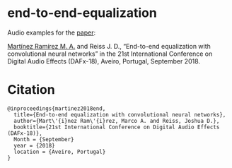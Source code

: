 # end-to-end-equalization

Audio examples for the [paper](http://dafx2018.web.ua.pt/papers/DAFx2018_paper_27.pdf):

[Martínez Ramírez M. A.](http://m-marco.com) and Reiss J. D., “End-to-end equalization with convolutional neural networks” in the 21st International Conference on Digital Audio Effects (DAFx-18), Aveiro, Portugal, September 2018.


# Citation

```
@inproceedings{martinez2018end,
  title={End-to-end equalization with convolutional neural networks},
  author={Mart\'{i}nez Ram\'{i}rez, Marco A. and Reiss, Joshua D.},
  booktitle={21st International Conference on Digital Audio Effects (DAFx-18)},
  Month = {September}
  year = {2018}
  location = {Aveiro, Portugal}
}

```
